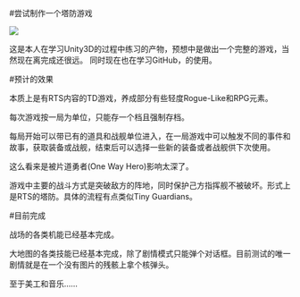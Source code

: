 #尝试制作一个塔防游戏

![](aa95b7f1-be2a-4710-82db-80432a655ff8.gif)

这是本人在学习Unity3D的过程中练习的产物，预想中是做出一个完整的游戏，当然现在离完成还很远。
同时现在也在学习GitHub，的使用。


#预计的效果

本质上是有RTS内容的TD游戏，养成部分有些轻度Rogue-Like和RPG元素。

每次游戏按一局为单位，只能存一个档且强制存档。

每局开始可以带已有的道具和战舰单位进入，在一局游戏中可以触发不同的事件和故事，获取装备或战舰，结束后可以选择一些新的装备或者战舰供下次使用。

这么看来是被片道勇者(One Way Hero)影响太深了。

游戏中主要的战斗方式是突破敌方的阵地，同时保护己方指挥舰不被破坏。形式上是RTS的塔防。具体的流程有点类似Tiny Guardians。


#目前完成

战场的各类机能已经基本完成。

大地图的各类技能已经基本完成，除了剧情模式只能弹个对话框。目前测试的唯一剧情就是在一个没有图片的残骸上拿个核弹头。

至于美工和音乐……
